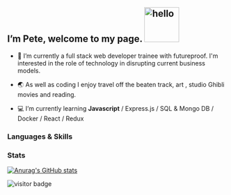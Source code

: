 ##  I’m Pete, welcome to my page. <img src='https://media.giphy.com/media/4Z4FRLEzoSwivZP1SI/giphy.gif' alt='hello' height='80px'/> 

 
 
- 👀 I’m currently a full stack web developer trainee with futureproof. I'm interested in the role of technology in disrupting current business models. 

- :earth_asia: As well as coding I enjoy travel off the beaten track, art , studio Ghibli movies and reading.

- :computer: I’m currently learning **Javascript**  / Express.js / SQL & Mongo DB / Docker / React / Redux 

### Languages & Skills

### Stats 

[![Anurag's GitHub stats](https://github-readme-stats.vercel.app/api?username=pilks-pixel&show_icons=true&theme=tokyonight)](https://github.com/anuraghazra/github-readme-stats)


![visitor badge](https://visitor-badge.glitch.me/badge?page_id=pilks-pixel.READMEmd)




<!---
Pilks-pixel/Pilks-pixel is a ✨ special ✨ repository because its `README.md` (this file) appears on your GitHub profile.
You can click the Preview link to take a look at your changes.
--->
